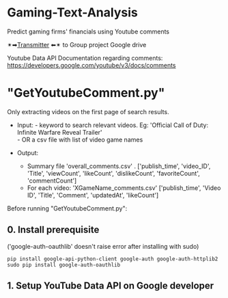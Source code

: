 # Gaming-Text-Analysis
Predict gaming firms' financials using Youtube comments

✴➡[Transmitter](https://drive.google.com/drive/folders/1SjHt-wRC7Cj-UbdV0WYDsXPpiHCuN3XS?usp=sharing) ⬅✴ to Group project Google drive

Youtube Data API Documentation regarding comments: https://developers.google.com/youtube/v3/docs/comments

# "GetYoutubeComment.py"
Only extracting videos on the first page of search results.

  * Input:    - keyword to search relevant videos.  Eg: 'Official Call of Duty: Infinite Warfare Reveal Trailer'  
              - OR 
             a csv file with list of video game names
             
  * Output:  
     - Summary file 'overall_comments.csv' .  ['publish_time', 'video_ID', 'Title', 'viewCount',
                                      'likeCount', 'dislikeCount', 'favoriteCount', 'commentCount']
     - For each video: 'XGameName_comments.csv'    ['publish_time', 'Video ID', 'Title', 'Comment', 'updatedAt', 'likeCount']               
  
Before running "GetYoutubeComment.py":

## 0. Install prerequisite
('google-auth-oauthlib' doesn't raise error after installing with sudo) 
```
pip install google-api-python-client google-auth google-auth-httplib2
sudo pip install google-auth-oauthlib
```

## 1. Setup YouTube Data API on Google developer
